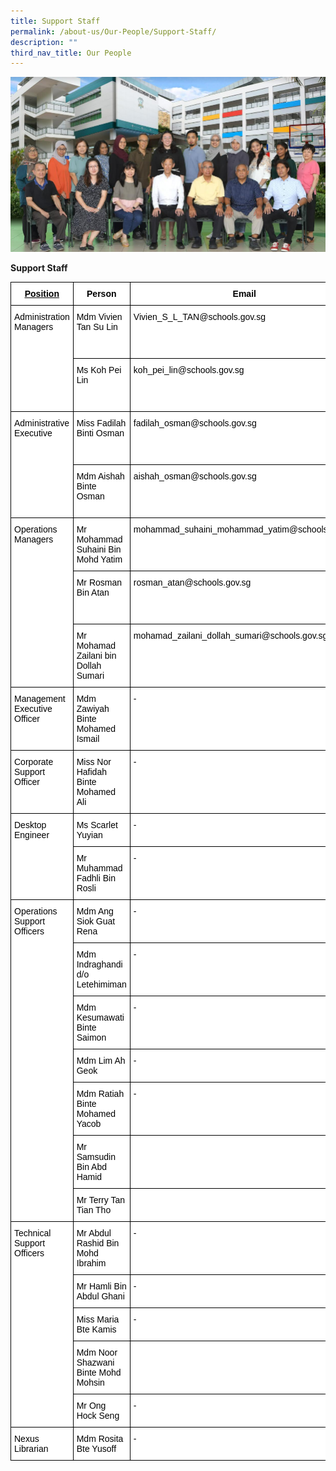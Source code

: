 ```yaml
---
title: Support Staff
permalink: /about-us/Our-People/Support-Staff/
description: ""
third_nav_title: Our People
---
```

![](/images/eas2023.png)

**Support Staff**

<style type="text/css">
.tg  {border-collapse:collapse;border-spacing:0;}
.tg td{border-color:black;border-style:solid;border-width:1px;font-family:Arial, sans-serif;font-size:14px;
  overflow:hidden;padding:10px 5px;word-break:normal;}
.tg th{border-color:black;border-style:solid;border-width:1px;font-family:Arial, sans-serif;font-size:14px;
  font-weight:normal;overflow:hidden;padding:10px 5px;word-break:normal;}
.tg .tg-cj27{background-color:#FFF;font-weight:bold;text-align:center;text-decoration:underline;vertical-align:top}
.tg .tg-9hzb{background-color:#FFF;font-weight:bold;text-align:center;vertical-align:top}
.tg .tg-ktyi{background-color:#FFF;text-align:left;vertical-align:top}
</style>
<table class="tg">
<thead>
  <tr>
    <th class="tg-cj27"><span style="font-weight:700;font-style:normal;text-decoration:underline;color:#000;background-color:transparent">Position</span></th>
    <th class="tg-9hzb"><span style="font-weight:700;font-style:normal;text-decoration:none;color:#000;background-color:transparent">Person</span></th>
    <th class="tg-9hzb"><span style="font-weight:700;font-style:normal;text-decoration:none;color:#000;background-color:transparent">Email</span></th>
    <th class="tg-9hzb"><span style="font-weight:700;font-style:normal;text-decoration:none;color:#000;background-color:transparent">Phone</span></th>
  </tr>
</thead>
<tbody>
  <tr>
    <td class="tg-ktyi" rowspan="2"><span style="font-weight:400;font-style:normal;text-decoration:none;color:#000;background-color:transparent">Administration Managers</span></td>
    <td class="tg-ktyi"><span style="font-weight:400;font-style:normal;text-decoration:none;color:#000;background-color:transparent">Mdm Vivien Tan Su Lin</span></td>
    <td class="tg-ktyi"><span style="font-weight:400;font-style:normal;text-decoration:none;color:#000;background-color:transparent">Vivien_S_L_TAN@schools.gov.sg</span></td>
    <td class="tg-ktyi"><span style="font-weight:400;font-style:normal;text-decoration:none;color:#000;background-color:transparent">6446 3301 ext 113</span></td>
  </tr>
  <tr>
    <td class="tg-ktyi"><span style="font-weight:400;font-style:normal;text-decoration:none;color:#000;background-color:transparent">Ms Koh Pei Lin</span></td>
    <td class="tg-ktyi"><span style="font-weight:400;font-style:normal;text-decoration:none;color:#000;background-color:transparent">koh_pei_lin@schools.gov.sg</span></td>
    <td class="tg-ktyi"><span style="font-weight:400;font-style:normal;text-decoration:none;color:#000;background-color:transparent">6446 3301 ext 114</span></td>
  </tr>
  <tr>
    <td class="tg-ktyi" rowspan="2"><span style="font-weight:400;font-style:normal;text-decoration:none;color:#000;background-color:transparent">Administrative Executive</span></td>
    <td class="tg-ktyi"><span style="font-weight:400;font-style:normal;text-decoration:none;color:#000;background-color:transparent">Miss Fadilah Binti Osman</span></td>
    <td class="tg-ktyi"><span style="font-weight:400;font-style:normal;text-decoration:none;color:#000;background-color:transparent">fadilah_osman@schools.gov.sg</span></td>
    <td class="tg-ktyi"><span style="font-weight:400;font-style:normal;text-decoration:none;color:#000;background-color:transparent">6446 3301 ext 166</span></td>
  </tr>
  <tr>
    <td class="tg-ktyi"><span style="font-weight:400;font-style:normal;text-decoration:none;color:#000;background-color:transparent">Mdm Aishah Binte Osman</span></td>
    <td class="tg-ktyi"><span style="font-weight:400;font-style:normal;text-decoration:none;color:#000;background-color:transparent">aishah_osman@schools.gov.sg </span></td>
    <td class="tg-ktyi"><span style="font-weight:400;font-style:normal;text-decoration:none;color:#000;background-color:transparent">6446 3301 ext 166</span></td>
  </tr>
  <tr>
    <td class="tg-ktyi" rowspan="3"><span style="font-weight:400;font-style:normal;text-decoration:none;color:#000;background-color:transparent">Operations Managers</span></td>
    <td class="tg-ktyi"><span style="font-weight:400;font-style:normal;text-decoration:none;color:#000;background-color:transparent">Mr Mohammad Suhaini Bin Mohd Yatim</span></td>
    <td class="tg-ktyi"><span style="font-weight:400;font-style:normal;text-decoration:none;color:#000;background-color:transparent">mohammad_suhaini_mohammad_yatim@schools.gov.sg </span></td>
    <td class="tg-ktyi"><span style="font-weight:400;font-style:normal;text-decoration:none;color:#000;background-color:transparent">6446 3301 ext 116</span></td>
  </tr>
  <tr>
    <td class="tg-ktyi"><span style="font-weight:400;font-style:normal;text-decoration:none;color:#000;background-color:transparent">Mr Rosman Bin Atan</span></td>
    <td class="tg-ktyi"><span style="font-weight:400;font-style:normal;text-decoration:none;color:#000;background-color:transparent">rosman_atan@schools.gov.sg </span></td>
    <td class="tg-ktyi"><span style="font-weight:400;font-style:normal;text-decoration:none;color:#000;background-color:transparent">6446 3301 ext 139</span></td>
  </tr>
  <tr>
    <td class="tg-ktyi"><span style="font-weight:400;font-style:normal;text-decoration:none;color:#000;background-color:transparent">Mr Mohamad Zailani bin Dollah Sumari</span></td>
    <td class="tg-ktyi"><span style="font-weight:400;font-style:normal;text-decoration:none;color:#000;background-color:transparent">mohamad_zailani_dollah_sumari@schools.gov.sg </span></td>
    <td class="tg-ktyi"><span style="font-weight:400;font-style:normal;text-decoration:none;color:#000;background-color:transparent">6446 3301 ext 166</span></td>
  </tr>
  <tr>
    <td class="tg-ktyi"><span style="font-weight:400;font-style:normal;text-decoration:none;color:#000;background-color:transparent">Management Executive Officer</span></td>
    <td class="tg-ktyi"><span style="font-weight:400;font-style:normal;text-decoration:none;color:#000;background-color:transparent">Mdm Zawiyah Binte Mohamed Ismail</span></td>
    <td class="tg-ktyi"><span style="font-weight:400;font-style:normal;text-decoration:none;color:#000;background-color:transparent">-</span></td>
    <td class="tg-ktyi"><span style="font-weight:400;font-style:normal;text-decoration:none;color:#000;background-color:transparent">-</span></td>
  </tr>
  <tr>
    <td class="tg-ktyi"><span style="font-weight:400;font-style:normal;text-decoration:none;color:#000;background-color:transparent">Corporate Support Officer</span></td>
    <td class="tg-ktyi"><span style="font-weight:400;font-style:normal;text-decoration:none;color:#000;background-color:transparent">Miss Nor Hafidah Binte Mohamed Ali</span></td>
    <td class="tg-ktyi"><span style="font-weight:400;font-style:normal;text-decoration:none;color:#000;background-color:transparent">-</span></td>
    <td class="tg-ktyi"><span style="font-weight:400;font-style:normal;text-decoration:none;color:#000;background-color:transparent">-</span></td>
  </tr>
  <tr>
    <td class="tg-ktyi" rowspan="2"><span style="font-weight:400;font-style:normal;text-decoration:none;color:#000;background-color:transparent">Desktop Engineer</span></td>
    <td class="tg-ktyi"><span style="font-weight:400;font-style:normal;text-decoration:none;color:#000;background-color:transparent">Ms Scarlet Yuyian</span></td>
    <td class="tg-ktyi"><span style="font-weight:400;font-style:normal;text-decoration:none;color:#000;background-color:transparent">-</span></td>
    <td class="tg-ktyi"><span style="font-weight:400;font-style:normal;text-decoration:none;color:#000;background-color:transparent">-</span></td>
  </tr>
  <tr>
    <td class="tg-ktyi"><span style="font-weight:400;font-style:normal;text-decoration:none;color:#000;background-color:transparent">Mr Muhammad Fadhli Bin Rosli</span></td>
    <td class="tg-ktyi"><span style="font-weight:400;font-style:normal;text-decoration:none;color:#000;background-color:transparent">-</span></td>
    <td class="tg-ktyi"><span style="font-weight:400;font-style:normal;text-decoration:none;color:#000;background-color:transparent">-</span></td>
  </tr>
  <tr>
    <td class="tg-ktyi" rowspan="7"><span style="font-weight:400;font-style:normal;text-decoration:none;color:#000;background-color:transparent">Operations Support Officers</span></td>
    <td class="tg-ktyi"><span style="font-weight:400;font-style:normal;text-decoration:none;color:#000;background-color:transparent">Mdm Ang Siok Guat Rena</span></td>
    <td class="tg-ktyi"><span style="font-weight:400;font-style:normal;text-decoration:none;color:#000;background-color:transparent">-</span></td>
    <td class="tg-ktyi"><span style="font-weight:400;font-style:normal;text-decoration:none;color:#000;background-color:transparent">-</span></td>
  </tr>
  <tr>
    <td class="tg-ktyi"><span style="font-weight:400;font-style:normal;text-decoration:none;color:#000;background-color:transparent">Mdm Indraghandi d/o Letehimiman</span></td>
    <td class="tg-ktyi"><span style="font-weight:400;font-style:normal;text-decoration:none;color:#000;background-color:transparent">-</span></td>
    <td class="tg-ktyi"><span style="font-weight:400;font-style:normal;text-decoration:none;color:#000;background-color:transparent">-</span></td>
  </tr>
  <tr>
    <td class="tg-ktyi"><span style="font-weight:400;font-style:normal;text-decoration:none;color:#000;background-color:transparent">Mdm Kesumawati Binte Saimon</span></td>
    <td class="tg-ktyi"><span style="font-weight:400;font-style:normal;text-decoration:none;color:#000;background-color:transparent">-</span></td>
    <td class="tg-ktyi"><span style="font-weight:400;font-style:normal;text-decoration:none;color:#000;background-color:transparent">-</span></td>
  </tr>
  <tr>
    <td class="tg-ktyi"><span style="font-weight:400;font-style:normal;text-decoration:none;color:#000;background-color:transparent">Mdm Lim Ah Geok</span></td>
    <td class="tg-ktyi"><span style="font-weight:400;font-style:normal;text-decoration:none;color:#000;background-color:transparent">-</span></td>
    <td class="tg-ktyi"><span style="font-weight:400;font-style:normal;text-decoration:none;color:#000;background-color:transparent">-</span></td>
  </tr>
  <tr>
    <td class="tg-ktyi"><span style="font-weight:400;font-style:normal;text-decoration:none;color:#000;background-color:transparent">Mdm Ratiah Binte Mohamed Yacob</span></td>
    <td class="tg-ktyi"><span style="font-weight:400;font-style:normal;text-decoration:none;color:#000;background-color:transparent">-</span></td>
    <td class="tg-ktyi"><span style="font-weight:400;font-style:normal;text-decoration:none;color:#000;background-color:transparent">-</span></td>
  </tr>
  <tr>
    <td class="tg-ktyi"><span style="font-weight:400;font-style:normal;text-decoration:none;color:#000;background-color:transparent">Mr Samsudin Bin Abd Hamid</span></td>
    <td class="tg-ktyi"></td>
    <td class="tg-ktyi"></td>
  </tr>
  <tr>
    <td class="tg-ktyi"><span style="font-weight:400;font-style:normal;text-decoration:none;color:#000;background-color:transparent">Mr Terry Tan Tian Tho</span></td>
    <td class="tg-ktyi"></td>
    <td class="tg-ktyi"></td>
  </tr>
  <tr>
    <td class="tg-ktyi" rowspan="5"><span style="font-weight:400;font-style:normal;text-decoration:none;color:#000;background-color:transparent">Technical Support Officers</span></td>
    <td class="tg-ktyi"><span style="font-weight:400;font-style:normal;text-decoration:none;color:#000;background-color:transparent">Mr Abdul Rashid Bin Mohd Ibrahim</span></td>
    <td class="tg-ktyi"><span style="font-weight:400;font-style:normal;text-decoration:none;color:#000;background-color:transparent">-</span></td>
    <td class="tg-ktyi"><span style="font-weight:400;font-style:normal;text-decoration:none;color:#000;background-color:transparent">-</span></td>
  </tr>
  <tr>
    <td class="tg-ktyi"><span style="font-weight:400;font-style:normal;text-decoration:none;color:#000;background-color:transparent">Mr Hamli Bin Abdul Ghani</span></td>
    <td class="tg-ktyi"><span style="font-weight:400;font-style:normal;text-decoration:none;color:#000;background-color:transparent">-</span></td>
    <td class="tg-ktyi"><span style="font-weight:400;font-style:normal;text-decoration:none;color:#000;background-color:transparent">-</span></td>
  </tr>
  <tr>
    <td class="tg-ktyi"><span style="font-weight:400;font-style:normal;text-decoration:none;color:#000;background-color:transparent">Miss Maria Bte Kamis</span></td>
    <td class="tg-ktyi"><span style="font-weight:400;font-style:normal;text-decoration:none;color:#000;background-color:transparent">-</span></td>
    <td class="tg-ktyi"><span style="font-weight:400;font-style:normal;text-decoration:none;color:#000;background-color:transparent">-</span></td>
  </tr>
  <tr>
    <td class="tg-ktyi"><span style="font-weight:400;font-style:normal;text-decoration:none;color:#000;background-color:transparent">Mdm Noor Shazwani Binte Mohd Mohsin</span></td>
    <td class="tg-ktyi"></td>
    <td class="tg-ktyi"></td>
  </tr>
  <tr>
    <td class="tg-ktyi"><span style="font-weight:400;font-style:normal;text-decoration:none;color:#000;background-color:transparent">Mr Ong Hock Seng</span></td>
    <td class="tg-ktyi"><span style="font-weight:400;font-style:normal;text-decoration:none;color:#000;background-color:transparent">-</span></td>
    <td class="tg-ktyi"><span style="font-weight:400;font-style:normal;text-decoration:none;color:#000;background-color:transparent">-</span></td>
  </tr>
  <tr>
    <td class="tg-ktyi"><span style="font-weight:400;font-style:normal;text-decoration:none;color:#000;background-color:transparent">Nexus Librarian</span></td>
    <td class="tg-ktyi"><span style="font-weight:400;font-style:normal;text-decoration:none;color:#000;background-color:transparent">Mdm Rosita Bte Yusoff</span></td>
    <td class="tg-ktyi"><span style="font-weight:400;font-style:normal;text-decoration:none;color:#000;background-color:transparent">-</span></td>
    <td class="tg-ktyi"><span style="font-weight:400;font-style:normal;text-decoration:none;color:#000;background-color:transparent">-</span></td>
  </tr>
</tbody>
</table>
